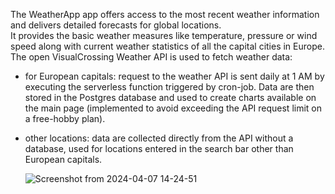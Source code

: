The WeatherApp app offers access to the most recent weather information and delivers detailed forecasts for global locations. <br /> It provides the basic weather measures like temperature, pressure or wind speed along with current weather statistics of all the capital cities in Europe. The open VisualCrossing Weather API is used to fetch weather data:
- for European capitals: request to the weather API is sent daily at 1 AM by executing the serverless function triggered by cron-job. Data are then stored in the Postgres database and used to create charts available on the main page (implemented to avoid exceeding the API request limit on a free-hobby plan).
- other locations: data are collected directly from the API without a database, used for locations entered in the search bar other than European capitals.

  ![Screenshot from 2024-04-07 14-24-51](https://github.com/justkacz/appweather/assets/80923234/f9ef5314-d83e-4e92-958e-af07da49dc39)
